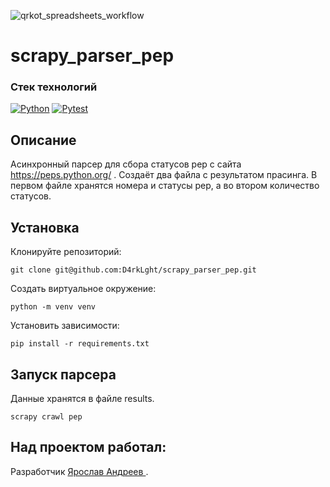 ![qrkot_spreadsheets_workflow](https://github.com/D4rkLght/scrapy_parser_pep/actions/workflows/scrapy_parser_pep.yml/badge.svg)
# scrapy_parser_pep

### Стек технологий
[![Python](https://img.shields.io/badge/-Python-464641?style=flat-square&logo=Python)](https://www.python.org/)
[![Pytest](https://img.shields.io/badge/Pytest-464646?style=flat-square&logo=pytest)](https://docs.pytest.org/en/6.2.x/)

## Описание 
Асинхронный парсер для сбора статусов pep с сайта https://peps.python.org/ .
Создаёт два файла с результатом прасинга. В первом файле хранятся номера и статусы pep, а во втором количество статусов.

## Установка
Клонируйте репозиторий:
```
git clone git@github.com:D4rkLght/scrapy_parser_pep.git
```
Создать виртуальное окружение:
```
python -m venv venv
```
Установить зависимости:
```
pip install -r requirements.txt
```

## Запуск парсера
Данные хранятся в файле results.
```
scrapy crawl pep
```

## Над проектом работал:
Разработчик [Ярослав Андреев ](https://github.com/D4rkLght).